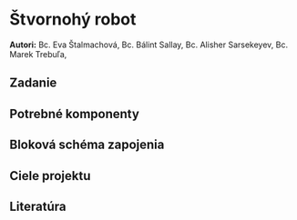 # Štvornohý robot
__Autori:__ Bc. Eva Štalmachová, Bc. Bálint Sallay, Bc. Alisher Sarsekeyev, Bc. Marek Trebuľa,
## Zadanie
## Potrebné komponenty
## Bloková schéma zapojenia
## Ciele projektu
## Literatúra
